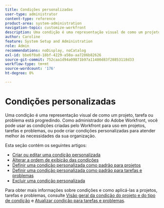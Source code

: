```yaml
---
title: Condições personalizadas
user-type: administrator
content-type: reference
product-area: system-administration
navigation-topic: customize-workfront
description: Uma condição é uma representação visual de como um projeto, tarefa ou problema está progredindo. Como administrador do Adobe Workfront, você pode usar as condições criadas pelo Workfront para uso em projetos, tarefas e problemas, ou pode criar condições personalizadas para atender melhor às necessidades da sua organização.
author: Caroline
feature: System Setup and Administration
role: Admin
recommendations: noDisplay, noCatalog
exl-id: bbe6f0a0-18bf-4229-a50a-aa7286b82626
source-git-commit: 752caa1d94a09871b97a11400d83f28853118d33
workflow-type: tm+mt
source-wordcount: '176'
ht-degree: 0%

---
```


# Condições personalizadas

Uma condição é uma representação visual de como um projeto, tarefa ou problema está progredindo. Como administrador do Adobe Workfront, você pode usar as condições criadas pelo Workfront para uso em projetos, tarefas e problemas, ou pode criar condições personalizadas para atender melhor às necessidades da sua organização.

Esta seção contém os seguintes artigos:

* [Criar ou editar uma condição personalizada](../../../administration-and-setup/customize-workfront/create-manage-custom-conditions/create-edit-custom-conditions.md)
* [Alterar a ordem de exibição das condições](../../../administration-and-setup/customize-workfront/create-manage-custom-conditions/change-display-order-of-conditions.md)
* [Definir uma condição personalizada como padrão para projetos](../../../administration-and-setup/customize-workfront/create-manage-custom-conditions/set-custom-condition-default-projects.md)
* [Definir uma condição personalizada como padrão para tarefas e problemas](../../../administration-and-setup/customize-workfront/create-manage-custom-conditions/set-custom-condition-default-tasks-issues.md)
* [Excluir uma condição personalizada](../../../administration-and-setup/customize-workfront/create-manage-custom-conditions/delete-custom-conditions.md)

Para obter mais informações sobre condições e como aplicá-las a projetos, tarefas e problemas, consulte [Visão geral da condição do projeto e do tipo de condição](../../../manage-work/projects/manage-projects/project-condition-and-condition-type.md) e [Atualizar condição para tarefas e problemas](../../../manage-work/projects/updating-work-in-a-project/update-condition-for-tasks-and-issues.md).
